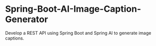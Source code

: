 # Spring-Boot-AI-Image-Caption-Generator
Develop a REST API using Spring Boot and Spring AI to generate image captions.
